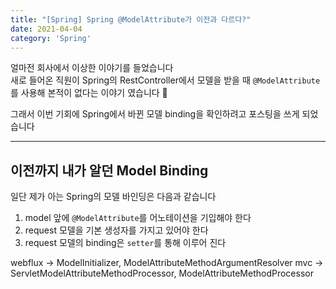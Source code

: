 ```yaml
---
title: "[Spring] Spring @ModelAttribute가 이전과 다르다?"
date: 2021-04-04
category: 'Spring'
---
```


얼마전 회사에서 이상한 이야기를 들었습니다  
새로 들어온 직원이 Spring의 RestController에서 모델을 받을 때 `@ModelAttribute`를 사용해 본적이 없다는 이야기 였습니다 :thinking:  

그래서 이번 기회에 Spring에서 바뀐 모델 binding을 확인하려고 포스팅을 쓰게 되었습니다  


---

## 이전까지 내가 알던 Model Binding  
일단 제가 아는 Spring의 모델 바인딩은 다음과 같습니다  
1. model 앞에 `@ModelAttribute`를 어노테이션을 기입해야 한다  
2. request 모델을 기본 생성자를 가지고 있어야 한다  
3. request 모델의 binding은 `setter`를 통해 이루어 진다  



webflux -> ModelInitializer, ModelAttributeMethodArgumentResolver
mvc -> ServletModelAttributeMethodProcessor, ModelAttributeMethodProcessor

```java



```